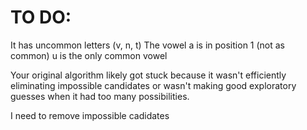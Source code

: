 # TO DO:

It has uncommon letters (v, n, t)
The vowel a is in position 1 (not as common)
u is the only common vowel

Your original algorithm likely got stuck because it wasn't efficiently eliminating impossible candidates or wasn't making good exploratory guesses when it had too many possibilities.


I need to remove impossible cadidates
